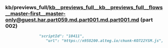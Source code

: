 ### kb/previews_full/kb__previews_full__kb__previews_full__flows__master-first__master-only@guest.har.part059.md.part001.md.part001.md (part 002)

```md
               "scriptId": "10411",
                  "url": "https://n958200.alteg.io/chunk-KO722YSM.js",
                
```

```
